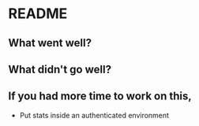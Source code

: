 # README

## What went well?

## What didn't go well?

## If you had more time to work on this,
  * Put stats inside an authenticated environment
